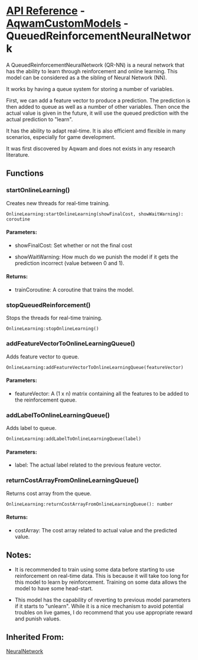 # [API Reference](../../API.md) - [AqwamCustomModels](../AqwamCustomModels.md) - QueuedReinforcementNeuralNetwork

A QueuedReinforcementNeuralNetwork (QR-NN) is a neural network that has the ability to learn through reinforcement and online learning. This model can be considered as a the sibling of Neural Network (NN).

It works by having a queue system for storing a number of variables.

First, we can add a feature vector to produce a prediction. The prediction is then added to queue as well as a number of other variables. 
Then once the actual value is given in the future, it will use the queued prediction with the actual prediction to "learn".

It has the ability to adapt real-time. It is also efficient amd flexible in many scenarios, especially for game development.

It was first discovered by Aqwam and does not exists in any research literature.

## Functions

### startOnlineLearning()

Creates new threads for real-time training.

```
OnlineLearning:startOnlineLearning(showFinalCost, showWaitWarning): coroutine
```

#### Parameters:

* showFinalCost: Set whether or not the final cost 

* showWaitWarning: How much do we punish the model if it gets the prediction incorrect (value between 0 and 1).

#### Returns:

* trainCoroutine: A coroutine that trains the model.
### stopQueuedReinforcement()

Stops the threads for real-time training.

```
OnlineLearning:stopOnlineLearning()
```

### addFeatureVectorToOnlineLearningQueue()

Adds feature vector to queue.

```
OnlineLearning:addFeatureVectorToOnlineLearningQueue(featureVector)
```

#### Parameters:

* featureVector: A (1 x n) matrix containing all the features to be added to the reinforcement queue.

### addLabelToOnlineLearningQueue()

Adds label to queue.

```
OnlineLearning:addLabelToOnlineLearningQueue(label)
```

#### Parameters:

* label: The actual label related to the previous feature vector.  

### returnCostArrayFromOnlineLearningQueue()

Returns cost array from the queue.

```
OnlineLearning:returnCostArrayFromOnlineLearningQueue(): number
```

#### Returns:

* costArray: The cost array related to actual value and the predicted value.

## Notes:

* It is recommended to train using some data before starting to use reinforcement on real-time data. This is because it will take too long for this model to learn by reinforcement. Training on some data allows the model to have some head-start.

* This model has the capability of reverting to previous model parameters if it starts to "unlearn". While it is a nice mechanism to avoid potential troubles on live games, I do recommend that you use appropriate reward and punish values.

## Inherited From:

[NeuralNetwork](../Models/NeuralNetwork.md)

